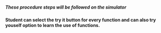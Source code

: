 
##### These procedure steps will be followed on the simulator
#### Student can select the try it button for every function and can also try youself option to learn the use of functions.

